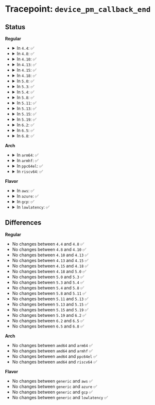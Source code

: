 # Tracepoint: <code>device_pm_callback_end</code>

## Status
<b>Regular</b>
<ul>
<li>
<details>
<summary>In <code>4.4</code>: ✅</summary>

Event:

```c
struct trace_event_raw_device_pm_callback_end {
    struct trace_entry ent;
    u32 __data_loc_device;
    u32 __data_loc_driver;
    int error;
    char __data[0];
};
```
Function:

```c
void trace_event_raw_event_device_pm_callback_end(void *__data, struct device *dev, int error);
```
</details>
</li>
<li>
<details>
<summary>In <code>4.8</code>: ✅</summary>

Event:

```c
struct trace_event_raw_device_pm_callback_end {
    struct trace_entry ent;
    u32 __data_loc_device;
    u32 __data_loc_driver;
    int error;
    char __data[0];
};
```
Function:

```c
void trace_event_raw_event_device_pm_callback_end(void *__data, struct device *dev, int error);
```
</details>
</li>
<li>
<details>
<summary>In <code>4.10</code>: ✅</summary>

Event:

```c
struct trace_event_raw_device_pm_callback_end {
    struct trace_entry ent;
    u32 __data_loc_device;
    u32 __data_loc_driver;
    int error;
    char __data[0];
};
```
Function:

```c
void trace_event_raw_event_device_pm_callback_end(void *__data, struct device *dev, int error);
```
</details>
</li>
<li>
<details>
<summary>In <code>4.13</code>: ✅</summary>

Event:

```c
struct trace_event_raw_device_pm_callback_end {
    struct trace_entry ent;
    u32 __data_loc_device;
    u32 __data_loc_driver;
    int error;
    char __data[0];
};
```
Function:

```c
void trace_event_raw_event_device_pm_callback_end(void *__data, struct device *dev, int error);
```
</details>
</li>
<li>
<details>
<summary>In <code>4.15</code>: ✅</summary>

Event:

```c
struct trace_event_raw_device_pm_callback_end {
    struct trace_entry ent;
    u32 __data_loc_device;
    u32 __data_loc_driver;
    int error;
    char __data[0];
};
```
Function:

```c
void trace_event_raw_event_device_pm_callback_end(void *__data, struct device *dev, int error);
```
</details>
</li>
<li>
<details>
<summary>In <code>4.18</code>: ✅</summary>

Event:

```c
struct trace_event_raw_device_pm_callback_end {
    struct trace_entry ent;
    u32 __data_loc_device;
    u32 __data_loc_driver;
    int error;
    char __data[0];
};
```
Function:

```c
void trace_event_raw_event_device_pm_callback_end(void *__data, struct device *dev, int error);
```
</details>
</li>
<li>
<details>
<summary>In <code>5.0</code>: ✅</summary>

Event:

```c
struct trace_event_raw_device_pm_callback_end {
    struct trace_entry ent;
    u32 __data_loc_device;
    u32 __data_loc_driver;
    int error;
    char __data[0];
};
```
Function:

```c
void trace_event_raw_event_device_pm_callback_end(void *__data, struct device *dev, int error);
```
</details>
</li>
<li>
<details>
<summary>In <code>5.3</code>: ✅</summary>

Event:

```c
struct trace_event_raw_device_pm_callback_end {
    struct trace_entry ent;
    u32 __data_loc_device;
    u32 __data_loc_driver;
    int error;
    char __data[0];
};
```
Function:

```c
void trace_event_raw_event_device_pm_callback_end(void *__data, struct device *dev, int error);
```
</details>
</li>
<li>
<details>
<summary>In <code>5.4</code>: ✅</summary>

Event:

```c
struct trace_event_raw_device_pm_callback_end {
    struct trace_entry ent;
    u32 __data_loc_device;
    u32 __data_loc_driver;
    int error;
    char __data[0];
};
```
Function:

```c
void trace_event_raw_event_device_pm_callback_end(void *__data, struct device *dev, int error);
```
</details>
</li>
<li>
<details>
<summary>In <code>5.8</code>: ✅</summary>

Event:

```c
struct trace_event_raw_device_pm_callback_end {
    struct trace_entry ent;
    u32 __data_loc_device;
    u32 __data_loc_driver;
    int error;
    char __data[0];
};
```
Function:

```c
void trace_event_raw_event_device_pm_callback_end(void *__data, struct device *dev, int error);
```
</details>
</li>
<li>
<details>
<summary>In <code>5.11</code>: ✅</summary>

Event:

```c
struct trace_event_raw_device_pm_callback_end {
    struct trace_entry ent;
    u32 __data_loc_device;
    u32 __data_loc_driver;
    int error;
    char __data[0];
};
```
Function:

```c
void trace_event_raw_event_device_pm_callback_end(void *__data, struct device *dev, int error);
```
</details>
</li>
<li>
<details>
<summary>In <code>5.13</code>: ✅</summary>

Event:

```c
struct trace_event_raw_device_pm_callback_end {
    struct trace_entry ent;
    u32 __data_loc_device;
    u32 __data_loc_driver;
    int error;
    char __data[0];
};
```
Function:

```c
void trace_event_raw_event_device_pm_callback_end(void *__data, struct device *dev, int error);
```
</details>
</li>
<li>
<details>
<summary>In <code>5.15</code>: ✅</summary>

Event:

```c
struct trace_event_raw_device_pm_callback_end {
    struct trace_entry ent;
    u32 __data_loc_device;
    u32 __data_loc_driver;
    int error;
    char __data[0];
};
```
Function:

```c
void trace_event_raw_event_device_pm_callback_end(void *__data, struct device *dev, int error);
```
</details>
</li>
<li>
<details>
<summary>In <code>5.19</code>: ✅</summary>

Event:

```c
struct trace_event_raw_device_pm_callback_end {
    struct trace_entry ent;
    u32 __data_loc_device;
    u32 __data_loc_driver;
    int error;
    char __data[0];
};
```
Function:

```c
void trace_event_raw_event_device_pm_callback_end(void *__data, struct device *dev, int error);
```
</details>
</li>
<li>
<details>
<summary>In <code>6.2</code>: ✅</summary>

Event:

```c
struct trace_event_raw_device_pm_callback_end {
    struct trace_entry ent;
    u32 __data_loc_device;
    u32 __data_loc_driver;
    int error;
    char __data[0];
};
```
Function:

```c
void trace_event_raw_event_device_pm_callback_end(void *__data, struct device *dev, int error);
```
</details>
</li>
<li>
<details>
<summary>In <code>6.5</code>: ✅</summary>

Event:

```c
struct trace_event_raw_device_pm_callback_end {
    struct trace_entry ent;
    u32 __data_loc_device;
    u32 __data_loc_driver;
    int error;
    char __data[0];
};
```
Function:

```c
void trace_event_raw_event_device_pm_callback_end(void *__data, struct device *dev, int error);
```
</details>
</li>
<li>
<details>
<summary>In <code>6.8</code>: ✅</summary>

Event:

```c
struct trace_event_raw_device_pm_callback_end {
    struct trace_entry ent;
    u32 __data_loc_device;
    u32 __data_loc_driver;
    int error;
    char __data[0];
};
```
Function:

```c
void trace_event_raw_event_device_pm_callback_end(void *__data, struct device *dev, int error);
```
</details>
</li>
</ul>
<b>Arch</b>
<ul>
<li>
<details>
<summary>In <code>arm64</code>: ✅</summary>

Event:

```c
struct trace_event_raw_device_pm_callback_end {
    struct trace_entry ent;
    u32 __data_loc_device;
    u32 __data_loc_driver;
    int error;
    char __data[0];
};
```
Function:

```c
void trace_event_raw_event_device_pm_callback_end(void *__data, struct device *dev, int error);
```
</details>
</li>
<li>
<details>
<summary>In <code>armhf</code>: ✅</summary>

Event:

```c
struct trace_event_raw_device_pm_callback_end {
    struct trace_entry ent;
    u32 __data_loc_device;
    u32 __data_loc_driver;
    int error;
    char __data[0];
};
```
Function:

```c
void trace_event_raw_event_device_pm_callback_end(void *__data, struct device *dev, int error);
```
</details>
</li>
<li>
<details>
<summary>In <code>ppc64el</code>: ✅</summary>

Event:

```c
struct trace_event_raw_device_pm_callback_end {
    struct trace_entry ent;
    u32 __data_loc_device;
    u32 __data_loc_driver;
    int error;
    char __data[0];
};
```
Function:

```c
void trace_event_raw_event_device_pm_callback_end(void *__data, struct device *dev, int error);
```
</details>
</li>
<li>
<details>
<summary>In <code>riscv64</code>: ✅</summary>

Event:

```c
struct trace_event_raw_device_pm_callback_end {
    struct trace_entry ent;
    u32 __data_loc_device;
    u32 __data_loc_driver;
    int error;
    char __data[0];
};
```
Function:

```c
void trace_event_raw_event_device_pm_callback_end(void *__data, struct device *dev, int error);
```
</details>
</li>
</ul>
<b>Flavor</b>
<ul>
<li>
<details>
<summary>In <code>aws</code>: ✅</summary>

Event:

```c
struct trace_event_raw_device_pm_callback_end {
    struct trace_entry ent;
    u32 __data_loc_device;
    u32 __data_loc_driver;
    int error;
    char __data[0];
};
```
Function:

```c
void trace_event_raw_event_device_pm_callback_end(void *__data, struct device *dev, int error);
```
</details>
</li>
<li>
<details>
<summary>In <code>azure</code>: ✅</summary>

Event:

```c
struct trace_event_raw_device_pm_callback_end {
    struct trace_entry ent;
    u32 __data_loc_device;
    u32 __data_loc_driver;
    int error;
    char __data[0];
};
```
Function:

```c
void trace_event_raw_event_device_pm_callback_end(void *__data, struct device *dev, int error);
```
</details>
</li>
<li>
<details>
<summary>In <code>gcp</code>: ✅</summary>

Event:

```c
struct trace_event_raw_device_pm_callback_end {
    struct trace_entry ent;
    u32 __data_loc_device;
    u32 __data_loc_driver;
    int error;
    char __data[0];
};
```
Function:

```c
void trace_event_raw_event_device_pm_callback_end(void *__data, struct device *dev, int error);
```
</details>
</li>
<li>
<details>
<summary>In <code>lowlatency</code>: ✅</summary>

Event:

```c
struct trace_event_raw_device_pm_callback_end {
    struct trace_entry ent;
    u32 __data_loc_device;
    u32 __data_loc_driver;
    int error;
    char __data[0];
};
```
Function:

```c
void trace_event_raw_event_device_pm_callback_end(void *__data, struct device *dev, int error);
```
</details>
</li>
</ul>

## Differences
<b>Regular</b>
<ul>
<li>
No changes between <code>4.4</code> and <code>4.8</code> ✅
</li>
<li>
No changes between <code>4.8</code> and <code>4.10</code> ✅
</li>
<li>
No changes between <code>4.10</code> and <code>4.13</code> ✅
</li>
<li>
No changes between <code>4.13</code> and <code>4.15</code> ✅
</li>
<li>
No changes between <code>4.15</code> and <code>4.18</code> ✅
</li>
<li>
No changes between <code>4.18</code> and <code>5.0</code> ✅
</li>
<li>
No changes between <code>5.0</code> and <code>5.3</code> ✅
</li>
<li>
No changes between <code>5.3</code> and <code>5.4</code> ✅
</li>
<li>
No changes between <code>5.4</code> and <code>5.8</code> ✅
</li>
<li>
No changes between <code>5.8</code> and <code>5.11</code> ✅
</li>
<li>
No changes between <code>5.11</code> and <code>5.13</code> ✅
</li>
<li>
No changes between <code>5.13</code> and <code>5.15</code> ✅
</li>
<li>
No changes between <code>5.15</code> and <code>5.19</code> ✅
</li>
<li>
No changes between <code>5.19</code> and <code>6.2</code> ✅
</li>
<li>
No changes between <code>6.2</code> and <code>6.5</code> ✅
</li>
<li>
No changes between <code>6.5</code> and <code>6.8</code> ✅
</li>
</ul>
<b>Arch</b>
<ul>
<li>
No changes between <code>amd64</code> and <code>arm64</code> ✅
</li>
<li>
No changes between <code>amd64</code> and <code>armhf</code> ✅
</li>
<li>
No changes between <code>amd64</code> and <code>ppc64el</code> ✅
</li>
<li>
No changes between <code>amd64</code> and <code>riscv64</code> ✅
</li>
</ul>
<b>Flavor</b>
<ul>
<li>
No changes between <code>generic</code> and <code>aws</code> ✅
</li>
<li>
No changes between <code>generic</code> and <code>azure</code> ✅
</li>
<li>
No changes between <code>generic</code> and <code>gcp</code> ✅
</li>
<li>
No changes between <code>generic</code> and <code>lowlatency</code> ✅
</li>
</ul>
